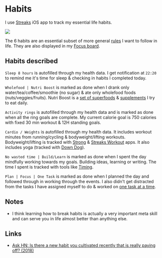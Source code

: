 # Habits

I use [Streaks](https://streaksapp.com) iOS app to track my essential life habits.

![](https://i.imgur.com/g1FuQGY.jpg)

The 6 habits are an essential subset of more general [rules](rules.md) I want to follow in life. They are also displayed in my [Focus board](focusing.md).

## Habits described

`Sleep 8 hours` is autofilled through my health data. I get notification at `22:20` to remind me it's time for sleep & checking in habits I completed today.

`Wholefood | Nutri Boost` is marked as done when I drank only water/tea/coffee/smoothie (no sugar) & ate only wholefood foods (nuts/veggies/fruits). Nutri Boost is a [set of superfoods](../health/nutrition/foods.md) & [supplements](../health/nutrition/supplements.md) I try to eat daily.

`Activity rings` is autofilled through my health data and is marked as done when all the ring goals are complete. My current calorie goal is 750 calories with fixed 30 min workout & 12H standing goals.

`Cardio / Weights` is autofilled through my health data. It includes workout minutes from running/cycling & bodyweight/lifting workouts. Bodyweight/lifting is tracked with [Strong](https://strong.app) & [Streaks Workout](https://streaksworkout.com) apps. It also includes yoga (tracked with [Down Dog](https://www.downdogapp.com)).

`No wasted time | Build/Learn` is marked as done when I spent the day mindfully working towards my goals. Building ideas, learning or writing. The time I spent is tracked with tools like [Timing](../macOS/apps/timing.md).

`Plan | Focus | One Task` is marked as done when I planned the day and followed through in working through the events. I also didn't get distracted from the tasks I have assigned myself to do & worked on [one task at a time](../research/solving-problems.md).

## Notes

- I think learning how to break habits is actually a very important meta skill and can serve you in life almost better than anything else.

## Links

- [Ask HN: Is there a new habit you cultivated recently that is really paying off? (2018)](https://news.ycombinator.com/item?id=17291127)
